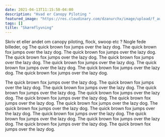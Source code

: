 ```yaml
---
date: 2021-04-13T11:15:58-04:00
description: "Hvad er Canopy Piloting "
featured_image: "https://res.cloudinary.com/dzanurchx/image/upload/f_auto/v1666306653/hfksource/images/highpullsunset_obixaj.jpg"
tags: []
title: "Skærmflyvning"
---
```


Skriv et eller andet om canopy piloting, flock, swoop etc ? Nogle fede billeder, og The quick brown fox jumps over the lazy dog. The quick brown fox jumps over the lazy dog. The quick brown fox jumps over the lazy dog. The quick brown fox jumps over the lazy dog. The quick brown fox jumps over the lazy dog. The quick brown fox jumps over the lazy dog. The quick brown fox jumps over the lazy dog. The quick brown fox jumps over the lazy dog. The quick brown fox jumps over the lazy dog. 

The quick brown fox jumps over the lazy dog. The quick brown fox jumps over the lazy dog. The quick brown fox jumps over the lazy dog. The quick brown fox jumps over the lazy dog. The quick brown fox jumps over the lazy dog. The quick brown fox jumps over the lazy dog. The quick brown fox jumps over the lazy dog. The quick brown fox jumps over the lazy dog. The quick brown fox jumps over the lazy dog. The quick brown fox jumps over the lazy dog. The quick brown fox jumps over the lazy dog. The quick brown fox jumps over the lazy dog. The quick brown fox jumps over the lazy dog. The quick brown fox jumps over the lazy dog. The quick brown fox jumps over the lazy dog. 